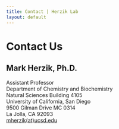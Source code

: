 ```yaml
---
title: Contact | Herzik Lab
layout: default
---
```


<div class="container">
 <div class="row">
   <div class="col-md-2">
   </div>
     <div class="col-md-8">
       <h1 class="page-title">Contact Us</h1>
       <h2>Mark Herzik, Ph.D.</h2>
       <p>Assistant Professor<br>
           Department of Chemistry and Biochemistry<br>
           Natural Sciences Building 4105<br>
           University of California, San Diego<br>
           9500 Gilman Drive MC 0314<br>
           La Jolla, CA 92093<br>
        <a href="mailto:mherzik@ucsd.edu">mherzik(at)ucsd.edu</a><br>
       </p>
     </div>
   <div class="col-md-2">
   </div>
 </div>
</div>
